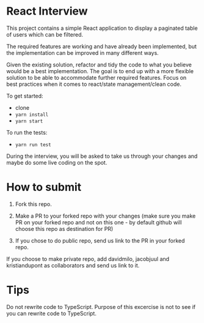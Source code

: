# React Interview

This project contains a simple React application to display a paginated table of users which can be filtered.

The required features are working and have already been implemented, but the implementation can be improved in many different ways.

Given the existing solution, refactor and tidy the code to what you believe would be a best implementation. The goal is to end up with a more flexible solution to be able to accommodate further required features. Focus on best practices when it comes to react/state management/clean code.

To get started:
- clone
- `yarn install`
- `yarn start`

To run the tests:
- `yarn run test`

During the interview, you will be asked to take us through your changes and maybe do some live coding on the spot.

# How to submit

1. Fork this repo.

2. Make a PR to your forked repo with your changes (make sure you make PR on your forked repo and not on this one - by default github will choose this repo as destination for PR)

3. If you chose to do public repo, send us link to the PR in your forked repo.

If you choose to make private repo, add davidmilo, jacobjuul and kristiandupont as collaborators and send us link to it.

# Tips

Do not rewrite code to TypeScript. Purpose of this excercise is not to see if you can rewrite code to TypeScript.

